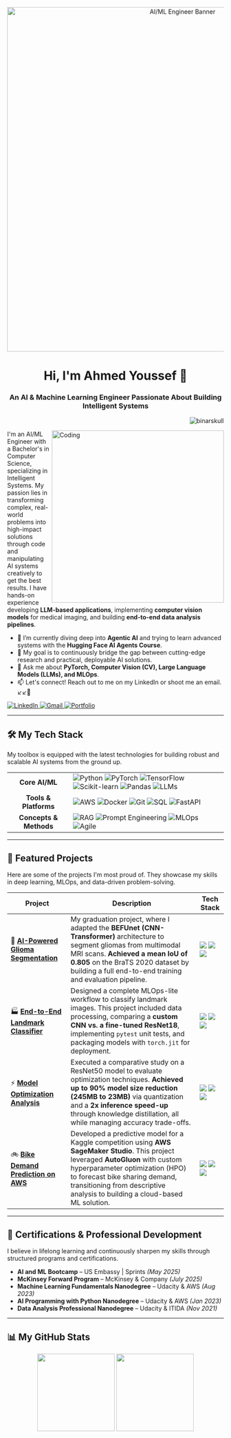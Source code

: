 <div align="center">
  <a href="https://github.com/BinarySkull">
    <img src="https://gifdb.com/images/high/coding-skills-loading-dk68v8z0hevjpuiv.gif" alt="AI/ML Engineer Banner" width="800"/>
  </a>
</div>

<h1 align="center">Hi, I'm Ahmed Youssef 👋</h1>
<h3 align="center">An AI & Machine Learning Engineer Passionate About Building Intelligent Systems</h3>

<p align="right"> <img src="https://komarev.com/ghpvc/?username=binarskull&label=Profile%20views&color=0e75b6&style=flat-square" alt="binarskull" /> </p>
<img align="right" alt="Coding" width="400" src="https://cdn.myportfolio.com/2fcfcb103788251450a8304378dffded/a62c047f-8369-493c-ab14-71ef51bebc55_rw_1200.gif?h=e8c7ce55b326319eaca316cc1e74518f">

I'm an AI/ML Engineer with a Bachelor's in Computer Science, specializing in Intelligent Systems. My passion lies in transforming complex, real-world problems into high-impact solutions through code and manipulating AI systems creatively to get the best results. I have hands-on experience developing **LLM-based applications**, implementing **computer vision models** for medical imaging, and building **end-to-end data analysis pipelines**.

- 🔭 I’m currently diving deep into **Agentic AI** and trying to learn advanced systems with the **Hugging Face AI Agents Course**.
- 🌱 My goal is to continuously bridge the gap between cutting-edge research and practical, deployable AI solutions.
- 💬 Ask me about **PyTorch, Computer Vision (CV), Large Language Models (LLMs), and MLOps**.
- 📫 Let's connect! Reach out to me on my LinkedIn or shoot me an email. ↙↙🔫

<p align="left">
  <a href="https://linkedin.com/in/ahmedyoussefdev01" target="_blank">
    <img src="https://img.shields.io/badge/LinkedIn-0A66C2?style=for-the-badge&logo=linkedin&logoColor=white" alt="LinkedIn"/>
  </a>
  <a href="mailto:ahmed.youssef.ai.dev@gmail.com">
    <img src="https://img.shields.io/badge/Gmail-D14836?style=for-the-badge&logo=gmail&logoColor=white" alt="Gmail"/>
  </a>
  <a href="https://binaryskull.github.io/" target="_blank">
    <img src="https://img.shields.io/badge/Portfolio-252525?style=for-the-badge&logo=About.me&logoColor=white" alt="Portfolio"/>
  </a>
</p>

---

## 🛠️ My Tech Stack

My toolbox is equipped with the latest technologies for building robust and scalable AI systems from the ground up.

<table>
  <tr>
    <td align="center"><strong>Core AI/ML</strong></td>
    <td>
      <img src="https://img.shields.io/badge/Python-3776AB?style=for-the-badge&logo=python&logoColor=white" alt="Python" />
      <img src="https://img.shields.io/badge/PyTorch-EE4C2C?style=for-the-badge&logo=pytorch&logoColor=white" alt="PyTorch" />
      <img src="https://img.shields.io/badge/TensorFlow-FF6F00?style=for-the-badge&logo=tensorflow&logoColor=white" alt="TensorFlow" />
      <img src="https://img.shields.io/badge/scikit--learn-F7931E?style=for-the-badge&logo=scikit-learn&logoColor=white" alt="Scikit-learn" />
      <img src="https://img.shields.io/badge/Pandas-150458?style=for-the-badge&logo=pandas&logoColor=white" alt="Pandas" />
      <img src="https://img.shields.io/badge/LLM-00A67E?style=for-the-badge&logo=OpenAI&logoColor=white" alt="LLMs" />
    </td>
  </tr>
  <tr>
    <td align="center"><strong>Tools & Platforms</strong></td>
    <td>
      <img src="https://img.shields.io/badge/Amazon_AWS-232F3E?style=for-the-badge&logo=amazon-aws&logoColor=white" alt="AWS" />
      <img src="https://img.shields.io/badge/Docker-2496ED?style=for-the-badge&logo=docker&logoColor=white" alt="Docker" />
      <img src="https://img.shields.io/badge/Git-F05032?style=for-the-badge&logo=git&logoColor=white" alt="Git" />
      <img src="https://img.shields.io/badge/SQL-4479A1?style=for-the-badge&logo=postgresql&logoColor=white" alt="SQL" />
      <img src="https://img.shields.io/badge/FastAPI-009688?style=for-the-badge&logo=fastapi&logoColor=white" alt="FastAPI" />
    </td>
  </tr>
  <tr>
    <td align="center"><strong>Concepts & Methods</strong></td>
    <td>
      <img src="https://img.shields.io/badge/RAG-F37A22?style=for-the-badge" alt="RAG" />
      <img src="https://img.shields.io/badge/Prompt_Engineering-412F8A?style=for-the-badge" alt="Prompt Engineering" />
      <img src="https://img.shields.io/badge/MLOps-23912A?style=for-the-badge" alt="MLOps" />
      <img src="https://img.shields.io/badge/Agile-425FE9?style=for-the-badge" alt="Agile" />
    </td>
  </tr>
</table>

---

## 🚀 Featured Projects

Here are some of the projects I'm most proud of. They showcase my skills in deep learning, MLOps, and data-driven problem-solving.

| Project                                                                                  | Description                                                                                                                                                                                                                         | Tech Stack                                                                                                                                                                                                                            |
| ---------------------------------------------------------------------------------------- | ----------------------------------------------------------------------------------------------------------------------------------------------------------------------------------------------------------------------------------- | ------------------------------------------------------------------------------------------------------------------------------------------------------------------------------------------------------------------------------------- |
| 🧠 **[AI-Powered Glioma Segmentation](https://github.com/BinarySkull/BEFUnet-MRI-Segmentation)** | My graduation project, where I adapted the **BEFUnet (CNN-Transformer)** architecture to segment gliomas from multimodal MRI scans. **Achieved a mean IoU of 0.805** on the BraTS 2020 dataset by building a full end-to-end training and evaluation pipeline. | <img src="https://img.shields.io/badge/PyTorch-EE4C2C?style=flat-square&logo=pytorch&logoColor=white" /> <img src="https://img.shields.io/badge/Computer_Vision-5C3EE8?style=flat-square" /> <img src="https://img.shields.io/badge/Python-3776AB?style=flat-square&logo=python&logoColor=white" /> |
| 🏭 **[End-to-End Landmark Classifier](https://github.com/BinarySkull/Landmark-Image-Classification)** | Designed a complete MLOps-lite workflow to classify landmark images. This project included data processing, comparing a **custom CNN vs. a fine-tuned ResNet18**, implementing `pytest` unit tests, and packaging models with `torch.jit` for deployment. | <img src="https://img.shields.io/badge/PyTorch-EE4C2C?style=flat-square&logo=pytorch&logoColor=white" /> <img src="https://img.shields.io/badge/MLOps-23912A?style=flat-square" /> <img src="https://img.shields.io/badge/PyTest-0A9A40?style=flat-square&logo=pytest&logoColor=white" />  |
| ⚡ **[Model Optimization Analysis](https://github.com/BinarySkull/CIFAR-10-Model-Techniques)** | Executed a comparative study on a ResNet50 model to evaluate optimization techniques. **Achieved up to 90% model size reduction (245MB to 23MB)** via quantization and a **2x inference speed-up** through knowledge distillation, all while managing accuracy trade-offs. | <img src="https://img.shields.io/badge/TensorFlow-FF6F00?style=flat-square&logo=tensorflow&logoColor=white" /> <img src="https://img.shields.io/badge/TFLite-FF6F00?style=flat-square&logo=tensorflow&logoColor=white" /> <img src="https://img.shields.io/badge/TFMO-FF6F00?style=flat-square&logo=tensorflow&logoColor=white" /> |
| 🚲 **[Bike Demand Prediction on AWS](https://github.com/BinarySkull/BikeShare-Demand-Prediction)** | Developed a predictive model for a Kaggle competition using **AWS SageMaker Studio**. This project leveraged **AutoGluon** with custom hyperparameter optimization (HPO) to forecast bike sharing demand, transitioning from descriptive analysis to building a cloud-based ML solution. | <img src="https://img.shields.io/badge/Amazon_AWS-232F3E?style=flat-square&logo=amazon-aws&logoColor=white" /> <img src="https://img.shields.io/badge/AutoML-4B0082?style=flat-square" /> <img src="https://img.shields.io/badge/Pandas-150458?style=flat-square&logo=pandas&logoColor=white" /> |

---

## 📜 Certifications & Professional Development

I believe in lifelong learning and continuously sharpen my skills through structured programs and certifications.

- **AI and ML Bootcamp** – US Embassy | Sprints *(May 2025)*
- **McKinsey Forward Program** – McKinsey & Company *(July 2025)*
- **Machine Learning Fundamentals Nanodegree** – Udacity & AWS *(Aug 2023)*
- **AI Programming with Python Nanodegree** – Udacity & AWS *(Jan 2023)*
- **Data Analysis Professional Nanodegree** – Udacity & ITIDA *(Nov 2021)*

---

## 📊 My GitHub Stats

<p align="center">
  <img height="180em" src="https://github-readme-stats.vercel.app/api?username=binaryskull&show_icons=true&theme=dracula&include_all_commits=true&count_private=true"/>
  <img height="180em" src="https://github-readme-stats.vercel.app/api/top-langs/?username=binaryskull&layout=compact&langs_count=8&theme=dracula"/>
